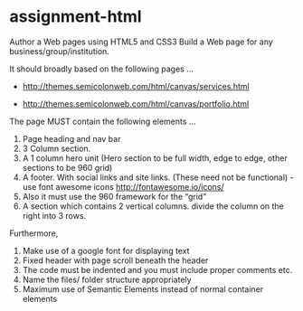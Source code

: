 # assignment-html

Author a Web pages using HTML5 and CSS3
Build a Web page for any business/group/institution.

It should broadly based on the following pages …

* http://themes.semicolonweb.com/html/canvas/services.html

* http://themes.semicolonweb.com/html/canvas/portfolio.html

The page MUST contain the following elements …

1. Page heading and nav bar
2. 3 Column section.
3. A 1 column hero unit (Hero section to be full width, edge to edge, other sections to be 960 grid)
4. A footer. With social links and site links. (These need not be functional) - use font awesome icons http://fontawesome.io/icons/
5. Also it must use the 960 framework for the “grid”
6. A section which contains 2 vertical columns. divide the column on the right into 3 rows.

Furthermore,

1. Make use of a google font for displaying text
2. Fixed header with page scroll beneath the header
3. The code must be indented and you must include proper comments etc.
4. Name the files/ folder structure appropriately
5. Maximum use of Semantic Elements instead of normal container elements
